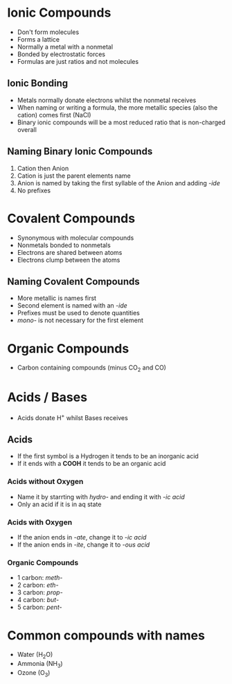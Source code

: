# Ionic Compounds
- Don't form molecules
- Forms a lattice
- Normally a metal with a nonmetal
- Bonded by electrostatic forces
- Formulas are just ratios and not molecules

## Ionic Bonding
- Metals normally donate electrons whilst the nonmetal receives
- When naming or writing a formula, the more metallic species (also the cation) comes first ($\text{NaCl}$)
- Binary ionic compounds will be a most reduced ratio that is non-charged overall

## Naming Binary Ionic Compounds
1. Cation then Anion
2. Cation is just the parent elements name
3. Anion is named by taking the first syllable of the Anion and adding *-ide*
4. No prefixes

# Covalent Compounds
- Synonymous with molecular compounds
- Nonmetals bonded to nonmetals
- Electrons are shared between atoms
- Electrons clump between the atoms

## Naming Covalent Compounds
- More metallic is names first
- Second element is named with an *-ide*
- Prefixes must be used to denote quantities
- *mono-* is not necessary for the first element

# Organic Compounds
- Carbon containing compounds (minus $\text{CO}_2$ and $\text{CO}$)

# Acids / Bases
- Acids donate $\text{H}^+$ whilst Bases receives

## Acids
- If the first symbol is a Hydrogen it tends to be an inorganic acid
- If it ends with a **COOH** it tends to be an organic acid

### Acids without Oxygen
- Name it by starrting with *hydro-* and ending it with *-ic acid*
- Only an acid if it is in aq state

### Acids with Oxygen
- If the anion ends in *-ate*, change it to *-ic acid*
- If the anion ends in *-ite*, change it to *-ous acid*

### Organic Compounds
- 1 carbon: *meth-*
- 2 carbon: *eth-*
- 3 carbon: *prop-*
- 4 carbon: *but-*
- 5 carbon: *pent-*

# Common compounds with names
- Water ($\text{H}_2\text{O}$)
- Ammonia ($\text{NH}_3$)
- Ozone ($\text{O}_3$)
